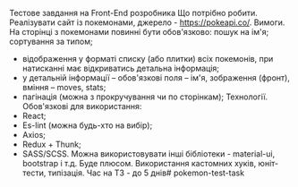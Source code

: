 Тестове завдання на Front-End розробника
Що потрібно робити. Реалізувати сайт із покемонами, джерело - https://pokeapi.co/.
Вимоги. На сторінці з покемонами повинні бути обов'язково:
пошук на ім'я;
сортування за типом;
- відображення у форматі списку (або плитки) всіх покемонів, при натисканні має відкриватись детальна інформація;
- у детальній інформації – обов'язкові поля – ім'я, зображення (фронт), вміння – moves, stats;
- пагінація (можна з прокручування чи по сторінкам);
Технології. Обов'язкові для використання:
- React; 
- Es-lint (можна будь-хто на вибір); 
- Axios; 
- Redux + Thunk; 
- SASS/SCSS.
Можна використовувати інші бібліотеки - material-ui, bootstrap і т.д.
Буде плюсом. Використання кастомних хуків, юніт-тести, типізація.
Час на ТЗ - до 5 днів# pokemon-test-task
